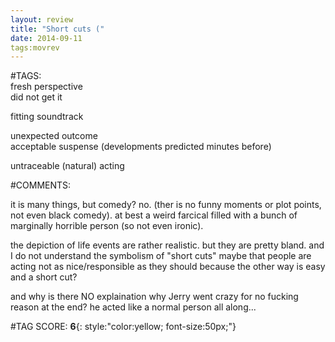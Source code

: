 ```yaml
---  
layout: review  
title: "Short cuts ("  
date: 2014-09-11  
tags:movrev  
---  
```

  
#TAGS:  
fresh perspective  
did not get it  
  
fitting soundtrack  
  
unexpected outcome  
acceptable suspense (developments predicted minutes before)  
  
untraceable (natural) acting  
  
#COMMENTS:  
  
it is many things, but comedy? no. (ther is no funny moments or plot points, not even black comedy). at best a weird farcical filled with a bunch of marginally horrible person (so not even ironic).  
  
the depiction of life events are rather realistic. but they are pretty bland. and I do not understand the symbolism of "short cuts" maybe that people are acting not as nice/responsible as they should because the other way is easy and a short cut?  
  
and why is there NO explaination why Jerry went crazy for no fucking reason at the end? he acted like a normal person all along...  
  
  
  
  
  
#TAG SCORE: **6**{: style:"color:yellow; font-size:50px;"}  
